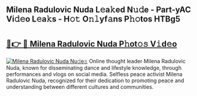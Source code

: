 ## Milena Radulovic Nuda L𝚎a𝚔ed N𝚞𝚍e - Part-yAC Vi𝚍𝚎o L𝚎a𝚔s - H𝚘𝚝 O𝚗𝚕yf𝚊ns P𝚑𝚘tos HTBg5

# <h2><a href="http://kfc6wko.oniu.top/?m=Milena+Radulovic+Nuda">🔗👉 🔴 Milena Radulovic Nuda P𝚑ot𝚘𝚜 V𝚒d𝚎o</a></h2>

[![Milena Radulovic Nuda Nu𝚍e𝚜](https://i.imgur.com/0qMVB7G.gif)](http://kfc6wko.oniu.top/?m=Milena+Radulovic+Nuda)
Online thought leader Milena Radulovic Nuda, known for disseminating dance and lifestyle knowledge, through performances and vlogs on social media. Selfless peace activist Milena Radulovic Nuda, recognized for their dedication to promoting peace and understanding between different cultures and communities.  
